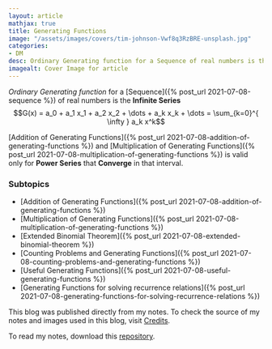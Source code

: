 ```yaml
---
layout: article
mathjax: true
title: Generating Functions
image: "/assets/images/covers/tim-johnson-Vwf8q3RzBRE-unsplash.jpg"
categories:
- DM
desc: Ordinary Generating function for a Sequence of real numbers is the Infinite Series 
imagealt: Cover Image for article
---
```


*Ordinary Generating function* for a [Sequence]({% post_url 2021-07-08-sequence %}) of real numbers is the <b>Infinite Series</b>
$$G(x) = a_0 + a_1 x_1 + a_2 x_2 + \dots + a_k x_k + \dots = \sum_{k=0}^{ \infty } a_k x^k$$





















































































































































































































































































































































































































[Addition of Generating Functions]({% post_url 2021-07-08-addition-of-generating-functions %}) and [Multiplication of Generating Functions]({% post_url 2021-07-08-multiplication-of-generating-functions %}) is valid only for <b>Power Series</b> that <b>Converge</b> in that interval.

### Subtopics
- [Addition of Generating Functions]({% post_url 2021-07-08-addition-of-generating-functions %})
- [Multiplication of Generating Functions]({% post_url 2021-07-08-multiplication-of-generating-functions %})
- [Extended Binomial Theorem]({% post_url 2021-07-08-extended-binomial-theorem %})
- [Counting Problems and Generating Functions]({% post_url 2021-07-08-counting-problems-and-generating-functions %})
- [Useful Generating Functions]({% post_url 2021-07-08-useful-generating-functions %})
- [Generating Functions for solving recurrence relations]({% post_url 2021-07-08-generating-functions-for-solving-recurrence-relations %})



This blog was published directly from my notes.
To check the source of my notes and images used in this blog, visit <a href="/credits.html" target="_blank">Credits</a>.

To read my notes, download this <a href="https://github.com/bovem/CS" target="blank">repository</a>.